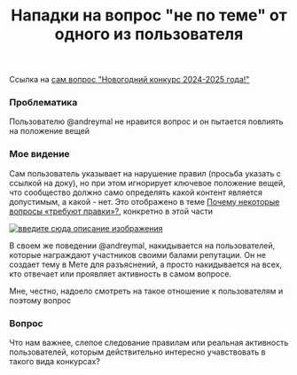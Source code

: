 ﻿---
title: "Нападки на вопрос &quot;не по теме&quot; от одного из пользователя"
se.owner.user_id: 209304
se.owner.display_name: "Dmitry"
se.owner.link: "https://ru.meta.stackoverflow.com/users/209304/dmitry"
se.link: "https://ru.meta.stackoverflow.com/questions/14497/%d0%9d%d0%b0%d0%bf%d0%b0%d0%b4%d0%ba%d0%b8-%d0%bd%d0%b0-%d0%b2%d0%be%d0%bf%d1%80%d0%be%d1%81-%d0%bd%d0%b5-%d0%bf%d0%be-%d1%82%d0%b5%d0%bc%d0%b5-%d0%be%d1%82-%d0%be%d0%b4%d0%bd%d0%be%d0%b3%d0%be-%d0%b8%d0%b7-%d0%bf%d0%be%d0%bb%d1%8c%d0%b7%d0%be%d0%b2%d0%b0%d1%82%d0%b5%d0%bb%d1%8f"
se.question_id: 14497
se.post_type: question
---
<p>Ссылка на <a href="https://ru.stackoverflow.com/q/1603426/209304">сам вопрос &quot;Новогодний конкурс 2024-2025 года!&quot;</a></p>
<h3>Проблематика</h3>
<p>Пользователю @andreymal не нравится вопрос и он пытается повлиять на положение вещей</p>
<h3>Мое видение</h3>
<p>Сам пользователь указывает на нарушение правил (просьба указать с ссылкой на доку), но при этом игнорирует ключевое положение вещей, что сообщество должно само определять какой контент является допустимым, а какой - нет. Это отображено в теме <a href="https://ru.stackoverflow.com/help/closed-questions">Почему некоторые вопросы «требуют правки»?</a>, конкретно в этой части</p>
<p><a href="https://i.sstatic.net/82qYzFBT.png" rel="nofollow noreferrer"><img src="https://i.sstatic.net/82qYzFBT.png" alt="введите сюда описание изображения" /></a></p>
<p>В своем же поведении @andreymal, накидывается на пользователей, которые награждают участников своими балами репутации. Он не создает тему в Мете для разъяснений, а просто накидывается на всех, кто отвечает или проявляет активность в самом вопросе.</p>
<p>Мне, честно, надоело смотреть на такое отношение к пользователям и поэтому вопрос</p>
<h3>Вопрос</h3>
<p>Что нам важнее, слепое следование правилам или реальная активность пользователей, которым действительно интересно учавствовать в такого вида конкурсах?</p>
